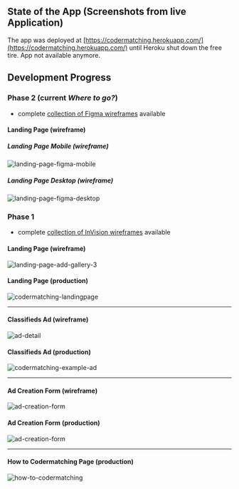 ## State of the App (Screenshots from live Application)
The app was deployed at [https://codermatching.herokuapp.com/](https://codermatching.herokuapp.com/) until Heroku shut down the free tire.
App not available anymore.

## Development Progress
### Phase 2 (current *Where to go?*)
- complete [collection of Figma wireframes](https://www.figma.com/file/HsIHYoX3FksUVcWfBWv18h/CoderMatching-LandingPage?node-id=0%3A1) available

#### Landing Page (wireframe)
##### Landing Page Mobile (wireframe)
![landing-page-figma-mobile](https://user-images.githubusercontent.com/49591562/168417521-10045dbf-5866-49be-af8f-c4663c769862.gif)

##### Landing Page Desktop (wireframe)
![landing-page-figma-desktop](https://user-images.githubusercontent.com/49591562/168417524-7dd270ad-de3c-4ae4-b85b-8c9d28764a5d.gif)

### Phase 1
- complete [collection of InVision wireframes](https://sam437893.invisionapp.com/freehand/CoderMatching--MVP--9A3NhYvtU?dsid_h=54da53730010118f92f1efe973830fa2d2ca6b5a0d4c7c627e20927d511d4546&uid_h=ab5511291023d2b221c9336d4cf5ede1af7a3652ec29c29fb700341a4cb989ea) available

#### Landing Page (wireframe)
![landing-page-add-gallery-3](https://user-images.githubusercontent.com/49591562/168415196-ca54c654-c303-4a17-8a3c-15128de3c00a.png)

#### Landing Page (production)
![codermatching-landingpage](https://user-images.githubusercontent.com/49591562/161974028-86f4936b-a972-4571-a601-ab3f39978920.png)

---

#### Classifieds Ad (wireframe)
![ad-detail](https://user-images.githubusercontent.com/49591562/168415318-751a8929-31b8-442f-8ed2-beef9b8150ba.png)

#### Classifieds Ad (production)
![codermatching-example-ad](https://user-images.githubusercontent.com/49591562/161973978-29423367-b178-47e8-86cf-656da56ae6ac.png)

---

#### Ad Creation Form (wireframe)
![ad-creation-form](https://user-images.githubusercontent.com/49591562/168415304-23f76c12-a4b7-4e34-9b23-bd5950bd5527.png)

#### Ad Creation Form (production)
![ad-creation-form](https://user-images.githubusercontent.com/49591562/168415017-25f53b41-8d83-4874-b2c6-e134110ed035.png)

---

#### How to Codermatching Page (production)
![how-to-codermatching](https://user-images.githubusercontent.com/49591562/161974364-ab3d5f00-a95b-47b1-be81-7a4aaa6846b1.png)
